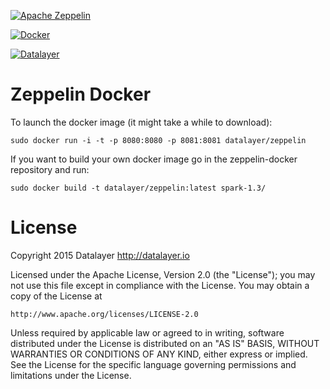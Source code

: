 [![Apache Zeppelin](http://datalayer.io/ext/images/logo-zeppelin-small.png)](http://zeppelin.incubator.apache.org)

[![Docker](http://datalayer.io/ext/images/docker-logo-small.png)](https://www.docker.com/)

[![Datalayer](http://datalayer.io/ext/images/logo_horizontal_072ppi.png)](http://datalayer.io)

# Zeppelin Docker

To launch the docker image (it might take a while to download):
```
sudo docker run -i -t -p 8080:8080 -p 8081:8081 datalayer/zeppelin
```


If you want to build your own docker image go in the zeppelin-docker repository and run:
```
sudo docker build -t datalayer/zeppelin:latest spark-1.3/
```

# License

Copyright 2015 Datalayer http://datalayer.io

Licensed under the Apache License, Version 2.0 (the "License");
you may not use this file except in compliance with the License.
You may obtain a copy of the License at

    http://www.apache.org/licenses/LICENSE-2.0

Unless required by applicable law or agreed to in writing, software
distributed under the License is distributed on an "AS IS" BASIS,
WITHOUT WARRANTIES OR CONDITIONS OF ANY KIND, either express or implied.
See the License for the specific language governing permissions and
limitations under the License.

